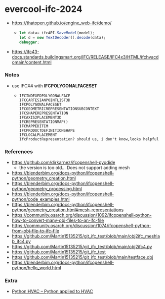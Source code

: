 evercool-ifc-2024
=================
- https://thatopen.github.io/engine_web-ifc/demo/
  - ```js
    let data= ifcAPI.SaveModel(model);
    let d = new TextDecoder().decode(data);
    debugger;
    ```
- https://ifc43-docs.standards.buildingsmart.org/IFC/RELEASE/IFC4x3/HTML/ifchvacdomain/content.html
### Notes
- use IFCX4 with **IFCPOLYGONALFACESET**
  - ```
    IFCINDEXEDPOLYGONALFACE
    IFCCARTESIANPOINTLIST3D
    IFCPOLYGONALFACESET
    IFCGEOMETRICREPRESENTATIONSUBCONTEXT
    IFCSHAPEREPRESENTATION
    IFCAXIS2PLACEMENT3D
    IFCREPRESENTATIONMAP()
    IFCMAPPEDITEM
    IFCPRODUCTDEFINITIONSHAPE
    IFCLOCALPLACEMENT
    IfcProductRepresentation? should us, i don't know,looks helpful
    ```
### References
- https://github.com/dirkarnez/ifcopenshell-pyodide
  - the version is too old... Does not support adding mesh
- https://blenderbim.org/docs-python/ifcopenshell-python/geometry_creation.html
- https://blenderbim.org/docs-python/ifcopenshell-python/geometry_processing.html
- https://blenderbim.org/docs-python/ifcopenshell-python/code_examples.html
- https://blenderbim.org/docs-python/ifcopenshell-python/geometry_creation.html#mesh-representations
- https://community.osarch.org/discussion/1092/ifcopenshell-python-how-to-convert-many-obj-files-to-an-ifc-file
- https://community.osarch.org/discussion/1074/ifcopenshell-python-from-obj-file-to-ifc-file
- https://github.com/Martin15135215/git_ifc_test/blob/main/obj2ifc_meshlab_ifc4.py
- https://github.com/Martin15135215/git_ifc_test/blob/main/obj2ifc4.py
- https://github.com/Martin15135215/git_ifc_test
- https://github.com/Martin15135215/git_ifc_test/blob/main/testface.obj
- https://blenderbim.org/docs-python/ifcopenshell-python/hello_world.html

### Extra
- [Python HVAC – Python applied to HVAC](https://pythoncvc.net/?lang=en)
